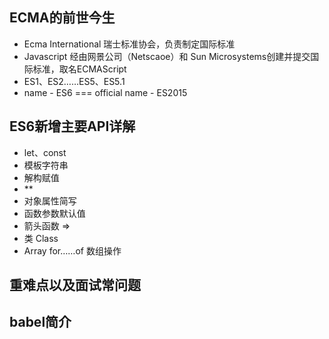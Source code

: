 ## ECMA的前世今生

- Ecma International 瑞士标准协会，负责制定国际标准
- Javascript 经由网景公司（Netscaoe）和 Sun Microsystems创建并提交国际标准，取名ECMAScript
- ES1、ES2……ES5、ES5.1
- name - ES6 === official name - ES2015

## ES6新增主要API详解

- let、const
- 模板字符串
- 解构赋值
- **
- 对象属性简写
- 函数参数默认值
- 箭头函数 =>
- 类 Class
- Array for……of 数组操作

## 重难点以及面试常问题

## babel简介